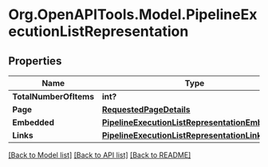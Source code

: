 # Org.OpenAPITools.Model.PipelineExecutionListRepresentation
## Properties

Name | Type | Description | Notes
------------ | ------------- | ------------- | -------------
**TotalNumberOfItems** | **int?** |  | [optional] 
**Page** | [**RequestedPageDetails**](RequestedPageDetails.md) |  | [optional] 
**Embedded** | [**PipelineExecutionListRepresentationEmbedded**](PipelineExecutionListRepresentationEmbedded.md) |  | [optional] 
**Links** | [**PipelineExecutionListRepresentationLinks**](PipelineExecutionListRepresentationLinks.md) |  | [optional] 

[[Back to Model list]](../README.md#documentation-for-models) [[Back to API list]](../README.md#documentation-for-api-endpoints) [[Back to README]](../README.md)

